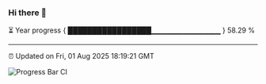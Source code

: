 ### Hi there 👋

⏳ Year progress { █████████████████▁▁▁▁▁▁▁▁▁▁▁▁▁ } 58.29 %

---

⏰ Updated on Fri, 01 Aug 2025 18:19:21 GMT

![Progress Bar CI](https://github.com/code-lakshay/GitHub-Actions-Demo/workflows/Progress%20Bar%20CI/badge.svg)
